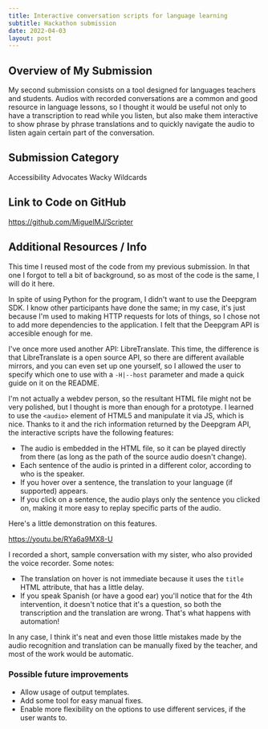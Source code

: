 ```yaml
---
title: Interactive conversation scripts for language learning
subtitle: Hackathon submission
date: 2022-04-03
layout: post
---
```


## Overview of My Submission
My second submission consists on a tool designed for languages teachers and students. Audios with recorded conversations are a common and good resource in language lessons, so I thought it would be useful not only to have a transcription to read while you listen, but also make them interactive to show phrase by phrase translations and to quickly navigate the audio to listen again certain part of the conversation.

## Submission Category
Accessibility Advocates
Wacky Wildcards

## Link to Code on GitHub

https://github.com/MiguelMJ/Scripter

## Additional Resources / Info

This time I reused most of the code from my previous submission. In that one I forgot to tell a bit of background, so as most of the code is the same, I will do it here.

In spite of using Python for the program, I didn't want to use the Deepgram SDK. I know other participants have done the same; in my case, it's just because I'm used to making HTTP requests for lots of things, so I chose not to add more dependencies to the application. I felt that the Deepgram API is accesible enough for me.

I've once more used another API: LibreTranslate. This time, the difference is that LibreTranslate is a open source API, so there are different available mirrors, and you can even set up one yourself, so I allowed the user to specify which one to use with a `-H|--host` parameter and made a quick guide on it on the README.

I'm not actually a webdev person, so the resultant HTML file might not be very polished, but I thought is more than enough for a prototype. I learned to use the `<audio>` element of HTML5 and manipulate it via JS, which is nice. Thanks to it and the rich information returned by the Deepgram API, the interactive scripts have the following features:

- The audio is embedded in the HTML file, so it can be played directly from there (as long as the path of the source audio doesn't change).
- Each sentence of the audio is printed in a different color, according to who is the speaker.
- If you hover over a sentence, the translation to your language (if supported) appears.
- If you click on a sentence, the audio plays only the sentence you clicked on, making it more easy to replay specific parts of the audio.

Here's a little demonstration on this features.

https://youtu.be/RYa6a9MX8-U

I recorded a short, sample conversation with my sister, who also provided the voice recorder. Some notes:
- The translation on hover is not immediate because it uses the `title` HTML attribute, that has a little delay.
- If you speak Spanish (or have a good ear) you'll notice that for the 4th intervention, it doesn't notice that it's a question, so both the transcription and the translation are wrong. That's what happens with automation!

In any case, I think it's neat and even those little mistakes made by the audio recognition and translation can be manually fixed by the teacher, and most of the work would be automatic.

### Possible future improvements
- Allow usage of output templates.
- Add some tool for easy manual fixes.
- Enable more flexibility on the options to use different services, if the user wants to.

